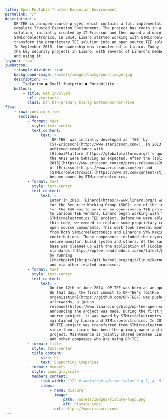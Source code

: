 ```yaml
---
title: Open Portable Trusted Execution Environment
permalink: "/"
description: >
    OP-TEE is an open source project which contains a full implementation to make a
    complete Trusted Execution Environment. The project has roots in a proprietary
    solution, initially created by ST-Ericsson and then owned and maintained by
    STMicroelectronics. In 2014, Linaro started working with STMicroelectronics to
    transform the proprietary TEE solution into an open source TEE solution instead.
    In September 2015, the ownership was transferred to Linaro. Today it is one of
    the key security projects in Linaro, with several of Linaro’s members supporting
    and using it.
layout: flow
jumbotron:
    triangle-divider: true
    background-image: /assets/images/background-image.jpg
    description: >-
        Isolation ● Small footprint ● Portability
    buttons:
        - title: Get Involved
          url: /contact/
          class: btn btn-primary btn-lg bottom-border-five
flow:
    - row: container_row
      sections:
          - format: text
            style: text-center
            text_content:
                text: >
                    `OP-TEE` was initially developed as `TEE` by
                    [ST-Ericsson](http://www.stericsson.com/). In 2013, ST-Ericsson
                    achieved compliance with
                    [GlobalPlatform](https://globalplatform.org/)’s qualification, proving
                    the APIs were behaving as expected. After the [split in
                    2013](https://www.ericsson.com/en/press-releases/2013/8/ericsson-and-stmicroelectronics-complete-transaction-to-split-up-st-ericsson)
                    of [Ericsson](https://www.ericsson.com/en) and
                    [STMicroelectronics](https://www.st.com/content/st_com/en.html), `TEE`
                    became owned by STMicroelectronics.
          - format: text
            style: text-center
            text_content:
                text: >
                    Later in 2013, [Linaro](https://www.linaro.org/) was starting for
                    for the Security Working Group (SWG): one of the initial key tasks
                    for the SWG was to work on an open-source TEE project. After talking
                    to various TEE vendors, Linaro began working with the
                    STMicroelectronics TEE project. Before we were able to open-source
                    this code, we needed to replace some proprietary components with
                    open source components. This work took several months with engineers
                    from both STMicroelectronics and Linaro's SWG making significant
                    contributions. These components included the cryptographic library,
                    secure monitor, build system and others. At the same time, the code
                    base was cleaned up with the application of [Coding
                    standards](https://optee.readthedocs.io/en/latest/general/coding_standards.html#coding-standards),
                    by running
                    [checkpatch](http://git.kernel.org/cgit/linux/kernel/git/torvalds/linux.git/tree/scripts/checkpatch.pl),
                    and via other related processes.
          - format: text
            style: text-center
            text_content:
                text: >
                    On the 12th of June 2014, OP-TEE was born as an open-source project.
                    On that day, the first commit to OP-TEE's [GitHub
                    organisation](https://github.com/OP-TEE/) was pushed. Shortly
                    afterwards, a [press
                    release](https://www.linaro.org/blog/op-tee-open-source-security-mass-market/)
                    announcing the project was made. During the first year as an open
                    source project, it was owned by STMicroelectronics but jointly
                    maintained by Linaro and STMicroelectronics. In 2015, ownership of the
                    OP-TEE project was transferred from STMicroelectronics to Linaro:
                    since then, Linaro has been the primary owner and maintainer of the
                    project. Maintenance is jointly shared between Linaro, Linaro members
                    and other companies who are using OP-TEE.
          - format: title
            style: text-center
            title_content:
                size: h2
                text: Supporting Companies
          - format: members
            style: zoom grayscale
            members_content:
                item_width: "12" # bootstrap col-sm- value e.g 3, 4, 5ths etc
                items:
                    - name: Riscure
                      image:
                          path: /assets/images/riscure-logo.png
                          alt: Riscure Logo
                      url: https://www.riscure.com/
---
```

